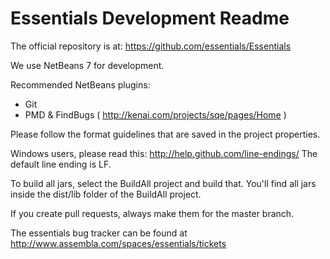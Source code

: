 Essentials Development Readme
=============================

The official repository is at:
https://github.com/essentials/Essentials

We use NetBeans 7 for development.

Recommended NetBeans plugins:

* Git
* PMD & FindBugs ( http://kenai.com/projects/sqe/pages/Home )

Please follow the format guidelines that are saved in the project properties.

Windows users, please read this: http://help.github.com/line-endings/
The default line ending is LF.

To build all jars, select the BuildAll project and build that. You'll find all jars inside the dist/lib folder of the BuildAll project.

If you create pull requests, always make them for the master branch.

The essentials bug tracker can be found at http://www.assembla.com/spaces/essentials/tickets
